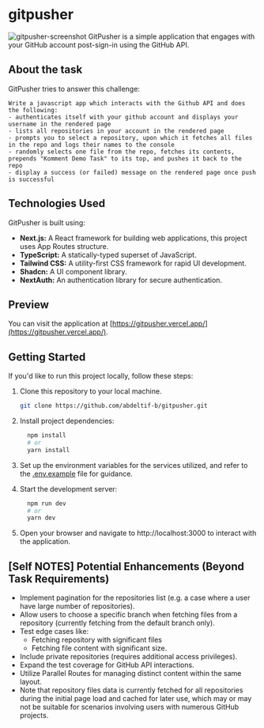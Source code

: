 # gitpusher

![gitpusher-screenshot](https://github.com/abdeltif-b/gitpusher/assets/60190704/aa0d0316-be3f-48fb-b848-47d4434d690f)
GitPusher is a simple application that engages with your GitHub account post-sign-in using the GitHub API.

## About the task

GitPusher tries to answer this challenge:

```
Write a javascript app which interacts with the Github API and does the following:
- authenticates itself with your github account and displays your username in the rendered page
- lists all repositories in your account in the rendered page
- prompts you to select a repository, upon which it fetches all files in the repo and logs their names to the console
- randomly selects one file from the repo, fetches its contents, prepends "Komment Demo Task" to its top, and pushes it back to the repo
- display a success (or failed) message on the rendered page once push is successful
```

## Technologies Used

GitPusher is built using:

- **Next.js:** A React framework for building web applications, this project uses App Routes structure.
- **TypeScript:** A statically-typed superset of JavaScript.
- **Tailwind CSS:** A utility-first CSS framework for rapid UI development.
- **Shadcn:** A UI component library.
- **NextAuth:** An authentication library for secure authentication.

## Preview

You can visit the application at [https://gitpusher.vercel.app/](https://gitpusher.vercel.app/).

## Getting Started

If you'd like to run this project locally, follow these steps:

1. Clone this repository to your local machine.

   ```bash
   git clone https://github.com/abdeltif-b/gitpusher.git
   ```

2. Install project dependencies:
   ```bash
     npm install
     # or
     yarn install
   ```
3. Set up the environment variables for the services utilized, and refer to the [.env.example](https://github.com/abdeltif-b/gitpusher/blob/master/.env.example) file for guidance.
4. Start the development server:

   ```bash
     npm run dev
     # or
     yarn dev
   ```

5. Open your browser and navigate to http://localhost:3000 to interact with the application.

## [Self NOTES] Potential Enhancements (Beyond Task Requirements)

- Implement pagination for the repositories list (e.g. a case where a user have large number of repositories).
- Allow users to choose a specific branch when fetching files from a repository (currently fetching from the default branch only).
- Test edge cases like:
  - Fetching repository with significant files
  - Fetching file content with significant size.
- Include private repositories (requires additional access privileges).
- Expand the test coverage for GitHub API interactions.
- Utilize Parallel Routes for managing distinct content within the same layout.
- Note that repository files data is currently fetched for all repositories during the initial page load and cached for later use, which may or may not be suitable for scenarios involving users with numerous GitHub projects.
